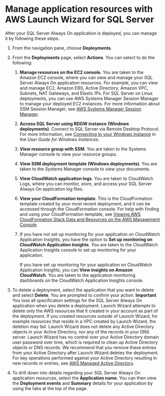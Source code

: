 # Manage application resources with AWS Launch Wizard for SQL Server<a name="launch-wizard-managing"></a>

After your SQL Server Always On application is deployed, you can manage it by following these steps\.

1. From the navigation pane, choose **Deployments**\.

1. From the **Deployments** page, select **Actions**\. You can select to do the following:

   1. **Manage resources on the EC2 console**\. You are taken to the Amazon EC2 console, where you can view and manage your SQL Server Always On application resources\. For example, you can view and manage EC2, Amazon EBS, Active Directory, Amazon VPC, Subnets, NAT Gateways, and Elastic IPs\. For SQL Server on Linux deployments, you can use AWS Systems Manager Session Manager to manage your deployed EC2 instances\. For more information about SSM Session Manager, see [AWS Systems Manager Session Manager](https://docs.aws.amazon.com/systems-manager/latest/userguide/session-manager.html)\.

   1. **Access SQL Server using RDGW instance \(Windows deployments\)**\. Connect to SQL Server via Remote Desktop Protocol\. For more information, see [Connecting to your Windows Instance](https://docs.aws.amazon.com/AWSEC2/latest/WindowsGuide/connecting_to_windows_instance.htm) in the *User Guide for Windows Instances*\.

   1. **View resource group with SSM**\. You are taken to the Systems Manager console to view your resource groups\.

   1. **View SSM deployment template \(Windows deployments\)**\. You are taken to the Systems Manager console to view your documents\.

   1. **View CloudWatch application logs**\. You are taken to CloudWatch Logs, where you can monitor, store, and access your SQL Server Always On application log files\. 

   1. **View your CloudFormation template**\. This is the CloudFormation template created by your most recent deployment, and it can be accessed through the CloudFormation console\. For help with finding and using your CloudFormation template, see [Viewing AWS CloudFormation Stack Data and Resources on the AWS Management Console](https://docs.aws.amazon.com/AWSCloudFormation/latest/UserGuide/cfn-console-view-stack-data-resources.html)\.

   1. If you have not set up monitoring for your application on CloudWatch Application Insights, you have the option to **Set up monitoring on CloudWatch Application Insights**\. You are taken to the CloudWatch Application Insights console to set up monitoring for your application\. 

      If you have set up monitoring for your application on CloudWatch Application Insights, you can **View insights on Amazon CloudWatch**\. You are taken to the application monitoring dashboards on the CloudWatch Application Insights console\.

1. To delete a deployment, select the application that you want to delete and select **Delete**\. You are prompted to confirm your action\.
**Important**  
You lose all specification settings for the SQL Server Always On application when you delete a deployment\. Launch Wizard attempts to delete only the AWS resources that it created in your account as part of the deployment\. If you created resources outside of Launch Wizard, for example resources that reside in a VPC created by Launch Wizard, the deletion may fail\. Launch Wizard does not delete any Active Directory objects in your Active Directory, nor any of the records in your DNS server\. Launch Wizard has no control over your Active Directory domain user password over time, which is required to clean up Active Directory objects or DNS records\. We recommend that you remove these entries from your Active Directory after Launch Wizard deletes the deployment\. For key operations performed against your Active Directory resulting in new records or entries, see [AWS Managed Active Directory](launch-wizard-setting-up.md#launch-wizard-ad-managed)\.

1. To drill down into details regarding your SQL Server Always On application resources, select the **Application name**\. You can then view the **Deployment events** and **Summary** details for your application by using the tabs at the top of the page\.
